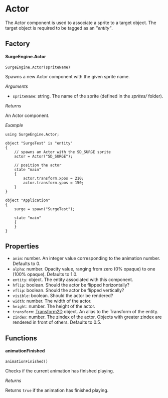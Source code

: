 Actor
=====

The Actor component is used to associate a sprite to a target object. The target object is required to be tagged as an *"entity"*.

Factory
-------

#### SurgeEngine.Actor

`SurgeEngine.Actor(spriteName)`

Spawns a new Actor component with the given sprite name.

*Arguments*

* `spriteName`: string. The name of the sprite (defined in the *sprites/* folder).

*Returns*

An Actor component.

*Example*
```
using SurgeEngine.Actor;

object "SurgeTest" is "entity"
{
    // spawns an Actor with the SD_SURGE sprite
    actor = Actor("SD_SURGE");

    // position the actor
    state "main"
    {
        actor.transform.xpos = 210;
        actor.transform.ypos = 150;
    }
}

object "Application"
{
    surge = spawn("SurgeTest");

    state "main"
    {
    }
}
```



Properties
----------

* `anim`: number. An integer value corresponding to the animation number. Defaults to 0.
* `alpha`: number. Opacity value, ranging from zero (0% opaque) to one (100% opaque). Defaults to 1.0.
* `entity`: object. The entity associated with this component.
* `hflip`: boolean. Should the actor be flipped horizontally?
* `vflip`: boolean. Should the actor be flipped vertically?
* `visible`: boolean. Should the actor be rendered?
* `width`: number. The width of the actor.
* `height`: number. The height of the actor.
* `transform`: [Transform2D](../reference/transform2d) object. An alias to the Transform of the entity.
* `zindex`: number. The zindex of the actor. Objects with greater zindex are rendered in front of others. Defaults to 0.5.

Functions
---------

#### animationFinished

`animationFinished()`

Checks if the current animation has finished playing.

*Returns*

Returns `true` if the animation has finished playing.
